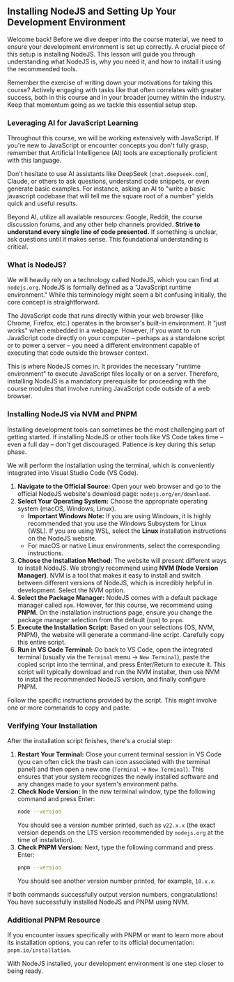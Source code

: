 ## Installing NodeJS and Setting Up Your Development Environment

Welcome back! Before we dive deeper into the course material, we need to ensure your development environment is set up correctly. A crucial piece of this setup is installing NodeJS. This lesson will guide you through understanding what NodeJS is, why you need it, and how to install it using the recommended tools.

Remember the exercise of writing down your motivations for taking this course? Actively engaging with tasks like that often correlates with greater success, both in this course and in your broader journey within the industry. Keep that momentum going as we tackle this essential setup step.

### Leveraging AI for JavaScript Learning

Throughout this course, we will be working extensively with JavaScript. If you're new to JavaScript or encounter concepts you don't fully grasp, remember that Artificial Intelligence (AI) tools are exceptionally proficient with this language.

Don't hesitate to use AI assistants like DeepSeek (`chat.deepseek.com`), Claude, or others to ask questions, understand code snippets, or even generate basic examples. For instance, asking an AI to "write a basic javascript codebase that will tell me the square root of a number" yields quick and useful results.

Beyond AI, utilize all available resources: Google, Reddit, the course discussion forums, and any other help channels provided. **Strive to understand every single line of code presented.** If something is unclear, ask questions until it makes sense. This foundational understanding is critical.

### What is NodeJS?

We will heavily rely on a technology called NodeJS, which you can find at `nodejs.org`. NodeJS is formally defined as a "JavaScript runtime environment." While this terminology might seem a bit confusing initially, the core concept is straightforward.

The JavaScript code that runs directly within your web browser (like Chrome, Firefox, etc.) operates in the browser's built-in environment. It "just works" when embedded in a webpage. However, if you want to run JavaScript code directly on your computer – perhaps as a standalone script or to power a server – you need a different environment capable of executing that code outside the browser context.

This is where NodeJS comes in. It provides the necessary "runtime environment" to execute JavaScript files locally or on a server. Therefore, installing NodeJS is a mandatory prerequisite for proceeding with the course modules that involve running JavaScript code outside of a web browser.

### Installing NodeJS via NVM and PNPM

Installing development tools can sometimes be the most challenging part of getting started. If installing NodeJS or other tools like VS Code takes time – even a full day – don't get discouraged. Patience is key during this setup phase.

We will perform the installation using the terminal, which is conveniently integrated into Visual Studio Code (VS Code).

1.  **Navigate to the Official Source:** Open your web browser and go to the official NodeJS website's download page: `nodejs.org/en/download`.
2.  **Select Your Operating System:** Choose the appropriate operating system (macOS, Windows, Linux).
    *   **Important Windows Note:** If you are using Windows, it is highly recommended that you use the Windows Subsystem for Linux (WSL). If you are using WSL, select the **Linux** installation instructions on the NodeJS website.
    *   For macOS or native Linux environments, select the corresponding instructions.
3.  **Choose the Installation Method:** The website will present different ways to install NodeJS. We strongly recommend using **NVM (Node Version Manager)**. NVM is a tool that makes it easy to install and switch between different versions of NodeJS, which is incredibly helpful in development. Select the NVM option.
4.  **Select the Package Manager:** NodeJS comes with a default package manager called `npm`. However, for this course, we recommend using **PNPM**. On the installation instructions page, ensure you change the package manager selection from the default (`npm`) to `pnpm`.
5.  **Execute the Installation Script:** Based on your selections (OS, NVM, PNPM), the website will generate a command-line script. Carefully copy this entire script.
6.  **Run in VS Code Terminal:** Go back to VS Code, open the integrated terminal (usually via the `Terminal` menu -> `New Terminal`), paste the copied script into the terminal, and press Enter/Return to execute it. This script will typically download and run the NVM installer, then use NVM to install the recommended NodeJS version, and finally configure PNPM.

Follow the specific instructions provided by the script. This might involve one or more commands to copy and paste.

### Verifying Your Installation

After the installation script finishes, there's a crucial step:

1.  **Restart Your Terminal:** Close your current terminal session in VS Code (you can often click the trash can icon associated with the terminal panel) and then open a new one (`Terminal` -> `New Terminal`). This ensures that your system recognizes the newly installed software and any changes made to your system's environment paths.
2.  **Check Node Version:** In the *new* terminal window, type the following command and press Enter:
    ```bash
    node --version
    ```
    You should see a version number printed, such as `v22.x.x` (the exact version depends on the LTS version recommended by `nodejs.org` at the time of installation).
3.  **Check PNPM Version:** Next, type the following command and press Enter:
    ```bash
    pnpm --version
    ```
    You should see another version number printed, for example, `10.x.x`.

If both commands successfully output version numbers, congratulations! You have successfully installed NodeJS and PNPM using NVM.

### Additional PNPM Resource

If you encounter issues specifically with PNPM or want to learn more about its installation options, you can refer to its official documentation: `pnpm.io/installation`.

With NodeJS installed, your development environment is one step closer to being ready.
